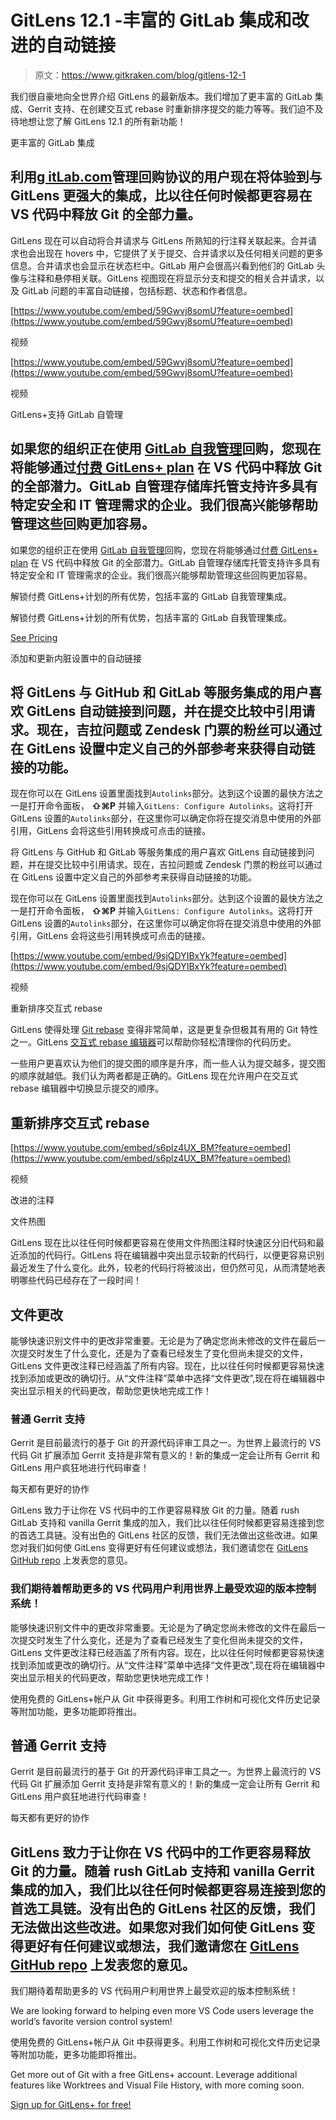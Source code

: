 # GitLens 12.1 -丰富的 GitLab 集成和改进的自动链接

> 原文：<https://www.gitkraken.com/blog/gitlens-12-1>

我们很自豪地向全世界介绍 GitLens 的最新版本。我们增加了更丰富的 GitLab 集成、Gerrit 支持、在创建交互式 rebase 时重新排序提交的能力等等。我们迫不及待地想让您了解 GitLens 12.1 的所有新功能！

更丰富的 GitLab 集成

## 利用[g itLab.com](https://docs.gitlab.com/ee/subscriptions/gitlab_com/)管理回购协议的用户现在将体验到与 GitLens 更强大的集成，比以往任何时候都更容易在 VS 代码中释放 Git 的全部力量。

GitLens 现在可以自动将合并请求与 GitLens 所熟知的行注释关联起来。合并请求也会出现在 hovers 中，它提供了关于提交、合并请求以及任何相关问题的更多信息。合并请求也会显示在状态栏中。GitLab 用户会很高兴看到他们的 GitLab 头像与注释和悬停相关联。GitLens 视图现在将显示分支和提交的相关合并请求，以及 GitLab 问题的丰富自动链接，包括标题、状态和作者信息。

[https://www.youtube.com/embed/59Gwvj8somU?feature=oembed](https://www.youtube.com/embed/59Gwvj8somU?feature=oembed)

视频

[https://www.youtube.com/embed/59Gwvj8somU?feature=oembed](https://www.youtube.com/embed/59Gwvj8somU?feature=oembed)

视频

GitLens+支持 GitLab 自管理

## 如果您的组织正在使用 [GitLab 自我管理](https://docs.gitlab.com/ee/subscriptions/self_managed/)回购，您现在将能够通过[付费 GitLens+ plan](https://www.gitkraken.com/gitlens/pricing) 在 VS 代码中释放 Git 的全部潜力。GitLab 自管理存储库托管支持许多具有特定安全和 IT 管理需求的企业。我们很高兴能够帮助管理这些回购更加容易。

如果您的组织正在使用 [GitLab 自我管理](https://docs.gitlab.com/ee/subscriptions/self_managed/)回购，您现在将能够通过[付费 GitLens+ plan](https://www.gitkraken.com/gitlens/pricing) 在 VS 代码中释放 Git 的全部潜力。GitLab 自管理存储库托管支持许多具有特定安全和 IT 管理需求的企业。我们很高兴能够帮助管理这些回购更加容易。

解锁付费 GitLens+计划的所有优势，包括丰富的 GitLab 自我管理集成。

解锁付费 GitLens+计划的所有优势，包括丰富的 GitLab 自我管理集成。

[See Pricing](https://www.gitkraken.com/gitlens/pricing)

添加和更新内脏设置中的自动链接

## 将 GitLens 与 GitHub 和 GitLab 等服务集成的用户喜欢 GitLens 自动链接到问题，并在提交比较中引用请求。现在，吉拉问题或 Zendesk 门票的粉丝可以通过在 GitLens 设置中定义自己的外部参考来获得自动链接的功能。

现在你可以在 GitLens 设置里面找到`Autolinks`部分。达到这个设置的最快方法之一是打开命令面板， **⇧⌘P** 并输入`GitLens: Configure Autolinks`。这将打开 GitLens 设置的`Autolinks`部分，在这里你可以确定你将在提交消息中使用的外部引用，GitLens 会将这些引用转换成可点击的链接。

将 GitLens 与 GitHub 和 GitLab 等服务集成的用户喜欢 GitLens 自动链接到问题，并在提交比较中引用请求。现在，吉拉问题或 Zendesk 门票的粉丝可以通过在 GitLens 设置中定义自己的外部参考来获得自动链接的功能。

现在你可以在 GitLens 设置里面找到`Autolinks`部分。达到这个设置的最快方法之一是打开命令面板， **⇧⌘P** 并输入`GitLens: Configure Autolinks`。这将打开 GitLens 设置的`Autolinks`部分，在这里你可以确定你将在提交消息中使用的外部引用，GitLens 会将这些引用转换成可点击的链接。

[https://www.youtube.com/embed/9sjQDYIBxYk?feature=oembed](https://www.youtube.com/embed/9sjQDYIBxYk?feature=oembed)

视频

重新排序交互式 rebase

GitLens 使得处理 [Git rebase](https://www.gitkraken.com/learn/git/git-rebase) 变得非常简单，这是更复杂但极其有用的 Git 特性之一。GitLens [交互式 rebase 编辑器](https://support.gitkraken.com/gitlens/features/#interactive-rebase-editor)可以帮助你轻松清理你的代码历史。

一些用户更喜欢认为他们的提交图的顺序是升序，而一些人认为提交越多，提交图的顺序就越低。我们认为两者都是正确的。GitLens 现在允许用户在交互式 rebase 编辑器中切换显示提交的顺序。

## 重新排序交互式 rebase

[https://www.youtube.com/embed/s6plz4UX_BM?feature=oembed](https://www.youtube.com/embed/s6plz4UX_BM?feature=oembed)

视频

改进的注释

文件热图

GitLens 现在比以往任何时候都更容易在使用文件热图注释时快速区分旧代码和最近添加的代码行。GitLens 将在编辑器中突出显示较新的代码行，以便更容易识别最近发生了什么变化。此外，较老的代码行将被淡出，但仍然可见，从而清楚地表明哪些代码已经存在了一段时间！

## 文件更改

能够快速识别文件中的更改非常重要。无论是为了确定您尚未修改的文件在最后一次提交时发生了什么变化，还是为了查看已经发生了变化但尚未提交的文件，GitLens 文件更改注释已经涵盖了所有内容。现在，比以往任何时候都更容易快速找到添加或更改的确切行。从“文件注释”菜单中选择“文件更改”,现在将在编辑器中突出显示相关的代码更改，帮助您更快地完成工作！

### 普通 Gerrit 支持

Gerrit 是目前最流行的基于 Git 的开源代码评审工具之一。为世界上最流行的 VS 代码 Git 扩展添加 Gerrit 支持是非常有意义的！新的集成一定会让所有 Gerrit 和 GitLens 用户疯狂地进行代码审查！

每天都有更好的协作

GitLens 致力于让你在 VS 代码中的工作更容易释放 Git 的力量。随着 rush GitLab 支持和 vanilla Gerrit 集成的加入，我们比以往任何时候都更容易连接到您的首选工具链。没有出色的 GitLens 社区的反馈，我们无法做出这些改进。如果您对我们如何使 GitLens 变得更好有任何建议或想法，我们邀请您在 [GitLens GitHub repo](https://github.com/gitkraken/vscode-gitlens) 上发表您的意见。

### 我们期待着帮助更多的 VS 代码用户利用世界上最受欢迎的版本控制系统！

能够快速识别文件中的更改非常重要。无论是为了确定您尚未修改的文件在最后一次提交时发生了什么变化，还是为了查看已经发生了变化但尚未提交的文件，GitLens 文件更改注释已经涵盖了所有内容。现在，比以往任何时候都更容易快速找到添加或更改的确切行。从“文件注释”菜单中选择“文件更改”,现在将在编辑器中突出显示相关的代码更改，帮助您更快地完成工作！

使用免费的 GitLens+帐户从 Git 中获得更多。利用工作树和可视化文件历史记录等附加功能，更多功能即将推出。

## 普通 Gerrit 支持

Gerrit 是目前最流行的基于 Git 的开源代码评审工具之一。为世界上最流行的 VS 代码 Git 扩展添加 Gerrit 支持是非常有意义的！新的集成一定会让所有 Gerrit 和 GitLens 用户疯狂地进行代码审查！

每天都有更好的协作

## GitLens 致力于让你在 VS 代码中的工作更容易释放 Git 的力量。随着 rush GitLab 支持和 vanilla Gerrit 集成的加入，我们比以往任何时候都更容易连接到您的首选工具链。没有出色的 GitLens 社区的反馈，我们无法做出这些改进。如果您对我们如何使 GitLens 变得更好有任何建议或想法，我们邀请您在 [GitLens GitHub repo](https://github.com/gitkraken/vscode-gitlens) 上发表您的意见。

我们期待着帮助更多的 VS 代码用户利用世界上最受欢迎的版本控制系统！

We are looking forward to helping even more VS Code users leverage the world’s favorite version control system!

使用免费的 GitLens+帐户从 Git 中获得更多。利用工作树和可视化文件历史记录等附加功能，更多功能即将推出。

Get more out of Git with a free GitLens+ account. Leverage additional features like Worktrees and Visual File History, with more coming soon.

[Sign up for GitLens+ for free!](https://app.gitkraken.com/register?product=gitlens&referrer=gitlens)